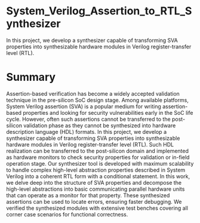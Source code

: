 # System_Verilog_Assertion_to_RTL_Synthesizer
In this project, we develop a synthesizer capable of transforming SVA properties into synthesizable hardware modules in Verilog register-transfer level (RTL).

# Summary
Assertion-based verification has become a widely accepted validation technique in the pre-silicon SoC design stage. Among available platforms, System Verilog assertion (SVA) is a popular medium for writing assertion-based properties and looking for security vulnerabilities early in the SoC life cycle. However, often such assertions cannot be transferred to the post-silicon validation phase as they cannot be synthesized into hardware description language (HDL) formats. In this project, we develop a synthesizer capable of transforming SVA properties into synthesizable hardware modules in Verilog register-transfer level (RTL). Such HDL realization can be transferred to the post-silicon domain and implemented as hardware monitors to check security properties for validation or in-field operation stage. Our synthesizer tool is developed with maximum scalability to handle complex high-level abstraction properties described in System Verilog into a coherent RTL form with a conditional statement. In this work, we delve deep into the structure of SVA properties and decompose the high-level abstractions into basic communicating parallel hardware units that can operate as a monitor for that property. These synthesized assertions can be used to locate errors, ensuring faster debugging. We verified the synthesized modules with extensive test benches covering all corner case scenarios for functional correctness.



